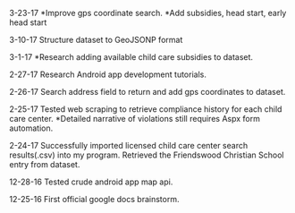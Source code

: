 3-23-17
*Improve gps coordinate search.
*Add subsidies, head start, early head start 

3-10-17
Structure dataset to GeoJSONP format

3-1-17
*Research adding available child care subsidies to dataset.   

2-27-17
Research Android app development tutorials.

2-26-17
Search address field to return and add gps coordinates to dataset. 

2-25-17
Tested web scraping to retrieve compliance history for each child care center.
*Detailed narrative of violations still requires Aspx form automation.

2-24-17
Successfully imported licensed child care center search results(.csv) into my program.
Retrieved the Friendswood Christian School entry from dataset. 

12-28-16
Tested crude android app map api. 

12-25-16
First official google docs brainstorm.



